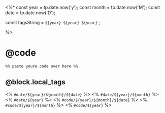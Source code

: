 <%*
const year = tp.date.now('y');
const month = tp.date.now('M');
const date = tp.date.now('D');

const tagsString = `${year} ${year} ${year}` ;

%>
# @code
```txt
%% paste youre code over here %%
```
## @block.local_tags
<% `#date/${year}/${month}/${date}` %> <% `#date/${year}/${month}` %> <% `#date/${year}` %>
 <% `#code/${year}/${month}/${date}` %> <% `#code/${year}/${month}` %> <% `#code/${year}` %>